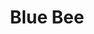 ---
layout: info
type: Standard
title: Blue Bee
logo: placeholder
phone: "7729500"
ratings:
description: Located in the hotel Chantilly's Complex.
email:
---